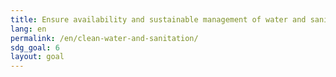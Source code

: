 ```yaml
---
title: Ensure availability and sustainable management of water and sanitation for all
lang: en
permalink: /en/clean-water-and-sanitation/
sdg_goal: 6
layout: goal
---
```

